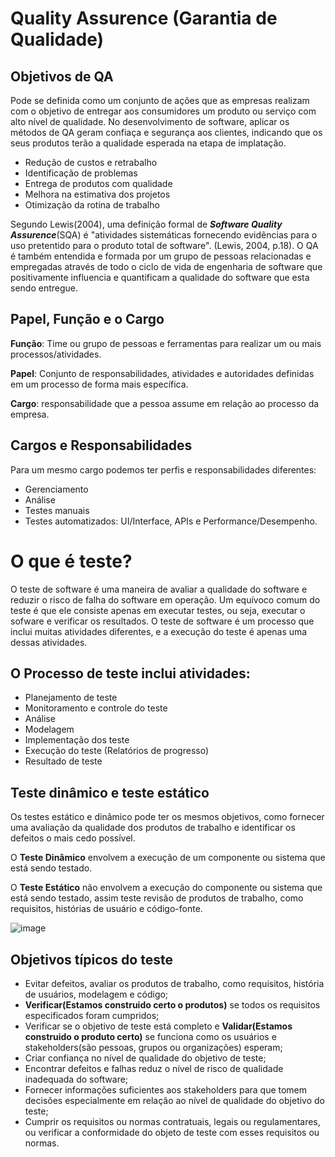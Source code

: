 # Quality Assurence (Garantia de Qualidade)

## Objetivos de QA

Pode se definida como um conjunto de ações que as empresas realizam com o objetivo de entregar aos consumidores
um produto ou serviço com alto nível de qualidade. No desenvolvimento de software, aplicar os métodos de QA geram
confiaça e segurança aos clientes, indicando que os seus produtos terão a qualidade esperada na etapa de implatação.

* Redução de custos e retrabalho
* Identificação de problemas
* Entrega de produtos com qualidade
* Melhora na estimativa dos projetos
* Otimização da rotina de trabalho

Segundo Lewis(2004), uma definição formal de **_Software Quality Assurence_**(SQA) é "atividades
sistemáticas fornecendo evidências para o uso pretentido para o produto total de software". (Lewis, 2004, p.18).
O QA é também entendida e formada por um grupo de pessoas relacionadas e empregadas através de todo o ciclo
de vida de engenharia de software que positivamente influencia e quantificam a qualidade do software que esta sendo entregue.

## Papel, Função e o Cargo

**Função**: Time ou grupo de pessoas e ferramentas para realizar um ou mais
processos/atividades.

**Papel**: Conjunto de responsabilidades, atividades e autoridades definidas
em um processo de forma mais específica.

**Cargo**: responsabilidade que a pessoa assume em relação ao processo da empresa.

## Cargos e Responsabilidades

Para um mesmo cargo podemos ter perfis e responsabilidades diferentes:
* Gerenciamento
* Análise
* Testes manuais
* Testes automatizados: UI/Interface, APIs e Performance/Desempenho.

# O que é teste?

O teste de software é uma maneira de avaliar a qualidade do software e reduzir o risco de falha do software em operação.
Um equívoco comum do teste é que ele consiste apenas em executar testes, ou seja, executar o sofware e verificar os resultados.
O teste de software é um processo que inclui muitas atividades diferentes, e a execução do teste é apenas uma dessas atividades.

## O Processo de teste inclui atividades:

* Planejamento de teste
* Monitoramento e controle do teste
* Análise
* Modelagem
* Implementação dos teste
* Execução do teste (Relatórios de progresso)
* Resultado de teste

## Teste dinâmico e teste estático

Os testes estático e dinâmico pode ter os mesmos objetivos, como fornecer uma avaliação da qualidade dos produtos de trabalho e identificar os defeitos o mais
cedo possível.

O **Teste Dinâmico** envolvem a execução de um componente ou sistema que está sendo testado.

O **Teste Estático** não envolvem a execução do componente ou sistema que está sendo testado, assim teste revisão de produtos de trabalho, como requisitos, histórias
de usuário e código-fonte.

![image](https://user-images.githubusercontent.com/106537496/213721097-87d06d5c-308a-4d56-8ab2-1978884e9158.png)


## Objetivos típicos do teste

* Evitar defeitos, avaliar os produtos de trabalho, como requisitos, história de usuários, modelagem e código;
* **Verificar(Estamos construido certo o produtos)** se todos os requisitos especificados foram cumpridos;
* Verificar se o objetivo de teste está completo e **Validar(Estamos construido o produto certo)** se funciona como os usuários e stakeholders(são pessoas,
grupos ou organizações) esperam;
* Criar confiança no nível de qualidade do objetivo de teste;
* Encontrar defeitos e falhas reduz o nível de risco de qualidade inadequada do software;
* Fornecer informações suficientes aos stakeholders para que tomem decisões especialmente em relação ao nível de qualidade do objetivo do teste;
* Cumprir os requisitos ou normas contratuais, legais ou regulamentares, ou verificar a conformidade do objeto de teste com esses requisitos ou normas.









